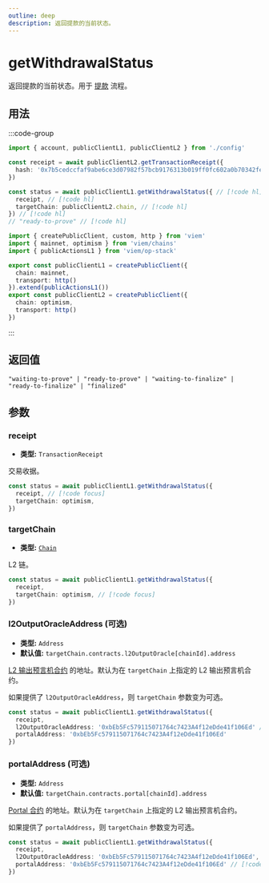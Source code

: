 ```yaml
---
outline: deep
description: 返回提款的当前状态。
---
```


# getWithdrawalStatus

返回提款的当前状态。用于 [提款](/op-stack/guides/withdrawals) 流程。

## 用法

:::code-group

```ts [example.ts]
import { account, publicClientL1, publicClientL2 } from './config'

const receipt = await publicClientL2.getTransactionReceipt({
  hash: '0x7b5cedccfaf9abe6ce3d07982f57bcb9176313b019ff0fc602a0b70342fe3147'
})

const status = await publicClientL1.getWithdrawalStatus({ // [!code hl]
  receipt, // [!code hl]
  targetChain: publicClientL2.chain, // [!code hl]
}) // [!code hl]
// "ready-to-prove" // [!code hl]
```

```ts [config.ts]
import { createPublicClient, custom, http } from 'viem'
import { mainnet, optimism } from 'viem/chains'
import { publicActionsL1 } from 'viem/op-stack'

export const publicClientL1 = createPublicClient({
  chain: mainnet,
  transport: http()
}).extend(publicActionsL1())
export const publicClientL2 = createPublicClient({
  chain: optimism,
  transport: http()
})
```

:::

## 返回值

`"waiting-to-prove" | "ready-to-prove" | "waiting-to-finalize" | "ready-to-finalize" | "finalized"`

## 参数

### receipt

- **类型:** `TransactionReceipt`

交易收据。

```ts
const status = await publicClientL1.getWithdrawalStatus({ 
  receipt, // [!code focus]
  targetChain: optimism, 
}) 
```

### targetChain

- **类型:** [`Chain`](/docs/glossary/types#chain)

L2 链。

```ts
const status = await publicClientL1.getWithdrawalStatus({
  receipt,
  targetChain: optimism, // [!code focus]
})
```

### l2OutputOracleAddress (可选)

- **类型:** `Address`
- **默认值:** `targetChain.contracts.l2OutputOracle[chainId].address`

[L2 输出预言机合约](https://github.com/ethereum-optimism/optimism/blob/develop/packages/contracts-bedrock/src/L1/L2OutputOracle.sol) 的地址。默认为在 `targetChain` 上指定的 L2 输出预言机合约。

如果提供了 `l2OutputOracleAddress`，则 `targetChain` 参数变为可选。

```ts
const status = await publicClientL1.getWithdrawalStatus({
  receipt,
  l2OutputOracleAddress: '0xbEb5Fc579115071764c7423A4f12eDde41f106Ed' // [!code focus]
  portalAddress: '0xbEb5Fc579115071764c7423A4f12eDde41f106Ed'
})
```

### portalAddress (可选)

- **类型:** `Address`
- **默认值:** `targetChain.contracts.portal[chainId].address`

[Portal 合约](https://github.com/ethereum-optimism/optimism/blob/develop/packages/contracts-bedrock/src/L1/OptimismPortal.sol) 的地址。默认为在 `targetChain` 上指定的 L2 输出预言机合约。

如果提供了 `portalAddress`，则 `targetChain` 参数变为可选。

```ts
const status = await publicClientL1.getWithdrawalStatus({
  receipt,
  l2OutputOracleAddress: '0xbEb5Fc579115071764c7423A4f12eDde41f106Ed',
  portalAddress: '0xbEb5Fc579115071764c7423A4f12eDde41f106Ed' // [!code focus]
})
```